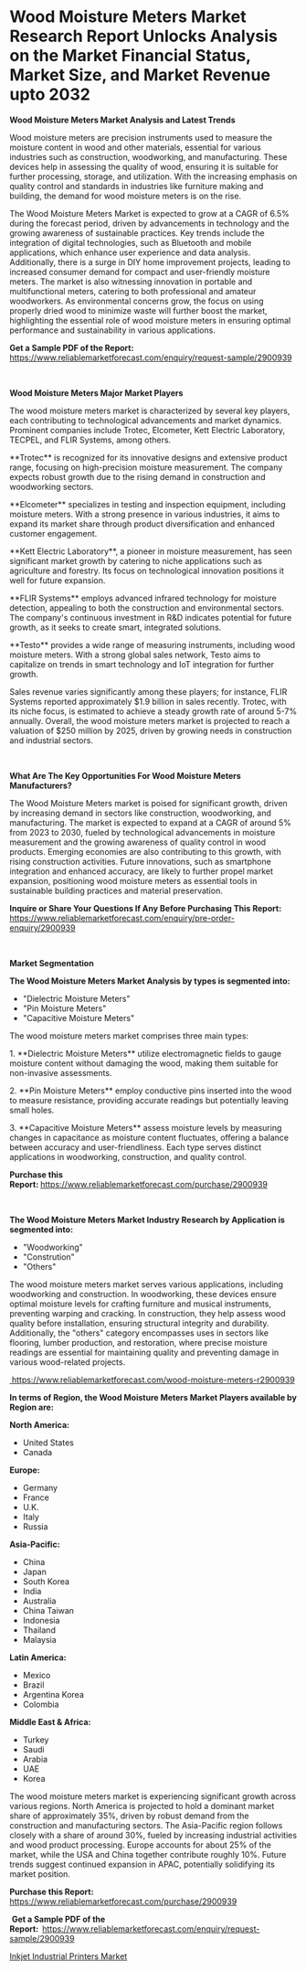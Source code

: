 <p><h1>Wood Moisture Meters Market Research Report Unlocks Analysis on the Market Financial Status, Market Size, and Market Revenue upto 2032</h1></p><p><strong>Wood Moisture Meters Market Analysis and Latest Trends</strong></p>
<p><p>Wood moisture meters are precision instruments used to measure the moisture content in wood and other materials, essential for various industries such as construction, woodworking, and manufacturing. These devices help in assessing the quality of wood, ensuring it is suitable for further processing, storage, and utilization. With the increasing emphasis on quality control and standards in industries like furniture making and building, the demand for wood moisture meters is on the rise.</p><p>The Wood Moisture Meters Market is expected to grow at a CAGR of 6.5% during the forecast period, driven by advancements in technology and the growing awareness of sustainable practices. Key trends include the integration of digital technologies, such as Bluetooth and mobile applications, which enhance user experience and data analysis. Additionally, there is a surge in DIY home improvement projects, leading to increased consumer demand for compact and user-friendly moisture meters. The market is also witnessing innovation in portable and multifunctional meters, catering to both professional and amateur woodworkers. As environmental concerns grow, the focus on using properly dried wood to minimize waste will further boost the market, highlighting the essential role of wood moisture meters in ensuring optimal performance and sustainability in various applications.</p></p>
<p><strong>Get a Sample PDF of the Report:&nbsp;</strong> <a href="https://www.reliablemarketforecast.com/enquiry/request-sample/2900939?utm_campaign=2810&utm_medium=2&utm_source=Github&utm_content=ia&utm_term=16032025&utm_id=wood-moisture-meters">https://www.reliablemarketforecast.com/enquiry/request-sample/2900939</a></p>
<p>&nbsp;</p>
<p><strong>Wood Moisture Meters Major Market Players</strong></p>
<p><p>The wood moisture meters market is characterized by several key players, each contributing to technological advancements and market dynamics. Prominent companies include Trotec, Elcometer, Kett Electric Laboratory, TECPEL, and FLIR Systems, among others.</p><p>**Trotec** is recognized for its innovative designs and extensive product range, focusing on high-precision moisture measurement. The company expects robust growth due to the rising demand in construction and woodworking sectors.</p><p>**Elcometer** specializes in testing and inspection equipment, including moisture meters. With a strong presence in various industries, it aims to expand its market share through product diversification and enhanced customer engagement.</p><p>**Kett Electric Laboratory**, a pioneer in moisture measurement, has seen significant market growth by catering to niche applications such as agriculture and forestry. Its focus on technological innovation positions it well for future expansion.</p><p>**FLIR Systems** employs advanced infrared technology for moisture detection, appealing to both the construction and environmental sectors. The company's continuous investment in R&D indicates potential for future growth, as it seeks to create smart, integrated solutions.</p><p>**Testo** provides a wide range of measuring instruments, including wood moisture meters. With a strong global sales network, Testo aims to capitalize on trends in smart technology and IoT integration for further growth.</p><p>Sales revenue varies significantly among these players; for instance, FLIR Systems reported approximately $1.9 billion in sales recently. Trotec, with its niche focus, is estimated to achieve a steady growth rate of around 5-7% annually. Overall, the wood moisture meters market is projected to reach a valuation of $250 million by 2025, driven by growing needs in construction and industrial sectors.</p></p>
<p>&nbsp;</p>
<p><strong>What Are The Key Opportunities For Wood Moisture Meters Manufacturers?</strong></p>
<p><p>The Wood Moisture Meters market is poised for significant growth, driven by increasing demand in sectors like construction, woodworking, and manufacturing. The market is expected to expand at a CAGR of around 5% from 2023 to 2030, fueled by technological advancements in moisture measurement and the growing awareness of quality control in wood products. Emerging economies are also contributing to this growth, with rising construction activities. Future innovations, such as smartphone integration and enhanced accuracy, are likely to further propel market expansion, positioning wood moisture meters as essential tools in sustainable building practices and material preservation.</p></p>
<p><strong>Inquire or Share Your Questions If Any Before Purchasing This Report:</strong> <a href="https://www.reliablemarketforecast.com/enquiry/pre-order-enquiry/2900939?utm_campaign=2810&utm_medium=2&utm_source=Github&utm_content=ia&utm_term=16032025&utm_id=wood-moisture-meters">https://www.reliablemarketforecast.com/enquiry/pre-order-enquiry/2900939</a></p>
<p>&nbsp;</p>
<p><strong>Market Segmentation</strong></p>
<p><strong>The Wood Moisture Meters Market Analysis by types is segmented into:</strong></p>
<p><ul><li>"Dielectric Moisture Meters"</li><li>"Pin Moisture Meters"</li><li>"Capacitive Moisture Meters"</li></ul></p>
<p><p>The wood moisture meters market comprises three main types: </p><p>1. **Dielectric Moisture Meters** utilize electromagnetic fields to gauge moisture content without damaging the wood, making them suitable for non-invasive assessments. </p><p>2. **Pin Moisture Meters** employ conductive pins inserted into the wood to measure resistance, providing accurate readings but potentially leaving small holes. </p><p>3. **Capacitive Moisture Meters** assess moisture levels by measuring changes in capacitance as moisture content fluctuates, offering a balance between accuracy and user-friendliness. Each type serves distinct applications in woodworking, construction, and quality control.</p></p>
<p><strong>Purchase this Report:&nbsp;</strong><a href="https://www.reliablemarketforecast.com/purchase/2900939?utm_campaign=2810&utm_medium=2&utm_source=Github&utm_content=ia&utm_term=16032025&utm_id=wood-moisture-meters">https://www.reliablemarketforecast.com/purchase/2900939</a></p>
<p>&nbsp;</p>
<p><strong>The Wood Moisture Meters Market Industry Research by Application is segmented into:</strong></p>
<p><ul><li>"Woodworking"</li><li>"Constrution"</li><li>"Others"</li></ul></p>
<p><p>The wood moisture meters market serves various applications, including woodworking and construction. In woodworking, these devices ensure optimal moisture levels for crafting furniture and musical instruments, preventing warping and cracking. In construction, they help assess wood quality before installation, ensuring structural integrity and durability. Additionally, the "others" category encompasses uses in sectors like flooring, lumber production, and restoration, where precise moisture readings are essential for maintaining quality and preventing damage in various wood-related projects.</p></p>
<p><a href="https://www.reliablemarketforecast.com/wood-moisture-meters-r2900939?utm_campaign=2810&utm_medium=2&utm_source=Github&utm_content=ia&utm_term=16032025&utm_id=wood-moisture-meters">&nbsp;https://www.reliablemarketforecast.com/wood-moisture-meters-r2900939</a></p>
<p><strong>In terms of Region, the Wood Moisture Meters Market Players available by Region are:</strong></p>
<p>
    <p> <strong> North America: </strong>
        <ul>
            <li>United States</li>
            <li>Canada</li>
        </ul>
        </p> 
    <p> <strong> Europe: </strong>
        <ul>
            <li>Germany</li>
            <li>France</li>
            <li>U.K.</li>
            <li>Italy</li>
            <li>Russia</li>
        </ul>
        </p> 
    <p> <strong> Asia-Pacific: </strong>
        <ul>
            <li>China</li>
            <li>Japan</li>
            <li>South Korea</li>
            <li>India</li>
            <li>Australia</li>
            <li>China Taiwan</li>
            <li>Indonesia</li>
            <li>Thailand</li>
            <li>Malaysia</li>
        </ul>
        </p> 
    <p> <strong> Latin America: </strong>
        <ul>
            <li>Mexico</li>
            <li>Brazil</li>
            <li>Argentina Korea</li>
            <li>Colombia</li>
        </ul>
        </p> 
    <p> <strong> Middle East & Africa: </strong>
        <ul>
            <li>Turkey</li>
            <li>Saudi</li>
            <li>Arabia</li>
            <li>UAE</li>
            <li>Korea</li>
        </ul>
    </p>
    </p>
<p><p>The wood moisture meters market is experiencing significant growth across various regions. North America is projected to hold a dominant market share of approximately 35%, driven by robust demand from the construction and manufacturing sectors. The Asia-Pacific region follows closely with a share of around 30%, fueled by increasing industrial activities and wood product processing. Europe accounts for about 25% of the market, while the USA and China together contribute roughly 10%. Future trends suggest continued expansion in APAC, potentially solidifying its market position.</p></p>
<p><strong>Purchase this Report: </strong><a href="https://www.reliablemarketforecast.com/purchase/2900939?utm_campaign=2810&utm_medium=2&utm_source=Github&utm_content=ia&utm_term=16032025&utm_id=wood-moisture-meters">https://www.reliablemarketforecast.com/purchase/2900939</a></p>
<p>&nbsp;<strong>Get a Sample PDF of the Report:&nbsp;&nbsp;</strong><a href="https://www.reliablemarketforecast.com/enquiry/request-sample/2900939?utm_campaign=2810&utm_medium=2&utm_source=Github&utm_content=ia&utm_term=16032025&utm_id=wood-moisture-meters">https://www.reliablemarketforecast.com/enquiry/request-sample/2900939</a></p>
<p><strong></strong></p>
<p><p><a href="https://github.com/mathastilley812967/Market-Research-Report-List-1/blob/main/inkjet-industrial-printers-market.md?utm_campaign=2810&utm_medium=2&utm_source=Github&utm_content=ia&utm_term=16032025&utm_id=wood-moisture-meters">Inkjet Industrial Printers Market</a></p></p>